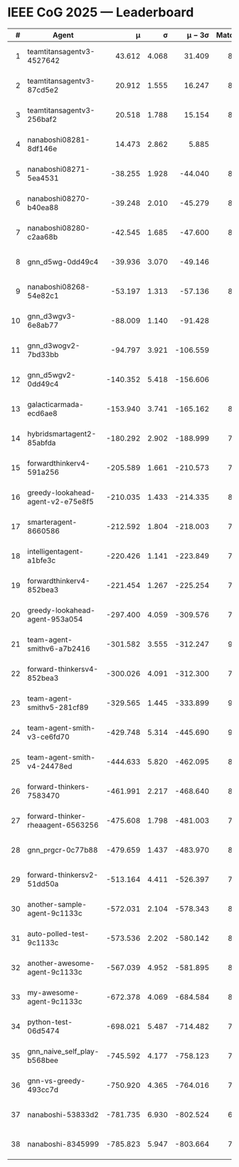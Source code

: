 # IEEE CoG 2025 — Leaderboard

| # | Agent | μ | σ | μ − 3σ | Matches | Updated |
|---:|---|---:|---:|---:|---:|---|
| 1 | teamtitansagentv3-4527642 | 43.612 | 4.068 | 31.409 | 8996 | 2025-08-30 23:53 |
| 2 | teamtitansagentv3-87cd5e2 | 20.912 | 1.555 | 16.247 | 8258 | 2025-08-30 23:53 |
| 3 | teamtitansagentv3-256baf2 | 20.518 | 1.788 | 15.154 | 8774 | 2025-08-30 23:53 |
| 4 | nanaboshi08281-8df146e | 14.473 | 2.862 | 5.885 | 376 | 2025-08-30 23:53 |
| 5 | nanaboshi08271-5ea4531 | -38.255 | 1.928 | -44.040 | 8698 | 2025-08-30 23:53 |
| 6 | nanaboshi08270-b40ea88 | -39.248 | 2.010 | -45.279 | 8860 | 2025-08-30 23:53 |
| 7 | nanaboshi08280-c2aa68b | -42.545 | 1.685 | -47.600 | 8298 | 2025-08-30 23:53 |
| 8 | gnn_d5wg-0dd49c4 | -39.936 | 3.070 | -49.146 | 200 | 2025-08-30 23:53 |
| 9 | nanaboshi08268-54e82c1 | -53.197 | 1.313 | -57.136 | 8620 | 2025-08-30 23:53 |
| 10 | gnn_d3wgv3-6e8ab77 | -88.009 | 1.140 | -91.428 | 258 | 2025-08-30 23:53 |
| 11 | gnn_d3wogv2-7bd33bb | -94.797 | 3.921 | -106.559 | 414 | 2025-08-30 23:53 |
| 12 | gnn_d5wgv2-0dd49c4 | -140.352 | 5.418 | -156.606 | 306 | 2025-08-30 23:53 |
| 13 | galacticarmada-ecd6ae8 | -153.940 | 3.741 | -165.162 | 8280 | 2025-08-30 23:53 |
| 14 | hybridsmartagent2-85abfda | -180.292 | 2.902 | -188.999 | 7489 | 2025-08-30 23:53 |
| 15 | forwardthinkerv4-591a256 | -205.589 | 1.661 | -210.573 | 7363 | 2025-08-30 23:53 |
| 16 | greedy-lookahead-agent-v2-e75e8f5 | -210.035 | 1.433 | -214.335 | 8756 | 2025-08-30 23:53 |
| 17 | smarteragent-8660586 | -212.592 | 1.804 | -218.003 | 7289 | 2025-08-30 23:53 |
| 18 | intelligentagent-a1bfe3c | -220.426 | 1.141 | -223.849 | 7295 | 2025-08-30 23:53 |
| 19 | forwardthinkerv4-852bea3 | -221.454 | 1.267 | -225.254 | 7080 | 2025-08-30 23:53 |
| 20 | greedy-lookahead-agent-953a054 | -297.400 | 4.059 | -309.576 | 7944 | 2025-08-30 23:53 |
| 21 | team-agent-smithv6-a7b2416 | -301.582 | 3.555 | -312.247 | 9160 | 2025-08-30 23:53 |
| 22 | forward-thinkersv4-852bea3 | -300.026 | 4.091 | -312.300 | 7018 | 2025-08-30 23:53 |
| 23 | team-agent-smithv5-281cf89 | -329.565 | 1.445 | -333.899 | 9400 | 2025-08-30 23:53 |
| 24 | team-agent-smith-v3-ce6fd70 | -429.748 | 5.314 | -445.690 | 9778 | 2025-08-30 23:53 |
| 25 | team-agent-smith-v4-24478ed | -444.633 | 5.820 | -462.095 | 8298 | 2025-08-30 23:53 |
| 26 | forward-thinkers-7583470 | -461.991 | 2.217 | -468.640 | 8360 | 2025-08-30 23:53 |
| 27 | forward-thinker-rheaagent-6563256 | -475.608 | 1.798 | -481.003 | 7702 | 2025-08-30 23:53 |
| 28 | gnn_prgcr-0c77b88 | -479.659 | 1.437 | -483.970 | 8010 | 2025-08-30 23:53 |
| 29 | forward-thinkersv2-51dd50a | -513.164 | 4.411 | -526.397 | 7854 | 2025-08-30 23:53 |
| 30 | another-sample-agent-9c1133c | -572.031 | 2.104 | -578.343 | 8940 | 2025-08-30 23:53 |
| 31 | auto-polled-test-9c1133c | -573.536 | 2.202 | -580.142 | 8740 | 2025-08-30 23:53 |
| 32 | another-awesome-agent-9c1133c | -567.039 | 4.952 | -581.895 | 8200 | 2025-08-30 23:53 |
| 33 | my-awesome-agent-9c1133c | -672.378 | 4.069 | -684.584 | 8600 | 2025-08-30 23:53 |
| 34 | python-test-06d5474 | -698.021 | 5.487 | -714.482 | 7460 | 2025-08-30 23:53 |
| 35 | gnn_naive_self_play-b568bee | -745.592 | 4.177 | -758.123 | 7420 | 2025-08-30 23:53 |
| 36 | gnn-vs-greedy-493cc7d | -750.920 | 4.365 | -764.016 | 7500 | 2025-08-30 23:53 |
| 37 | nanaboshi-53833d2 | -781.735 | 6.930 | -802.524 | 6600 | 2025-08-30 23:53 |
| 38 | nanaboshi-8345999 | -785.823 | 5.947 | -803.664 | 7590 | 2025-08-30 23:53 |

